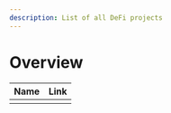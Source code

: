 ```yaml
---
description: List of all DeFi projects
---
```


# Overview

| Name | Link |
| :--- | :--- |
|  |  |

